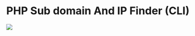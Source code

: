 # PHP Sub domain And IP Finder (CLI)
 
<a href="http://furkanyildiz.com/githubgif/phpsubcli.gif"><img src="http://furkanyildiz.com/githubgif/phpsubcli.gif"/></a>
